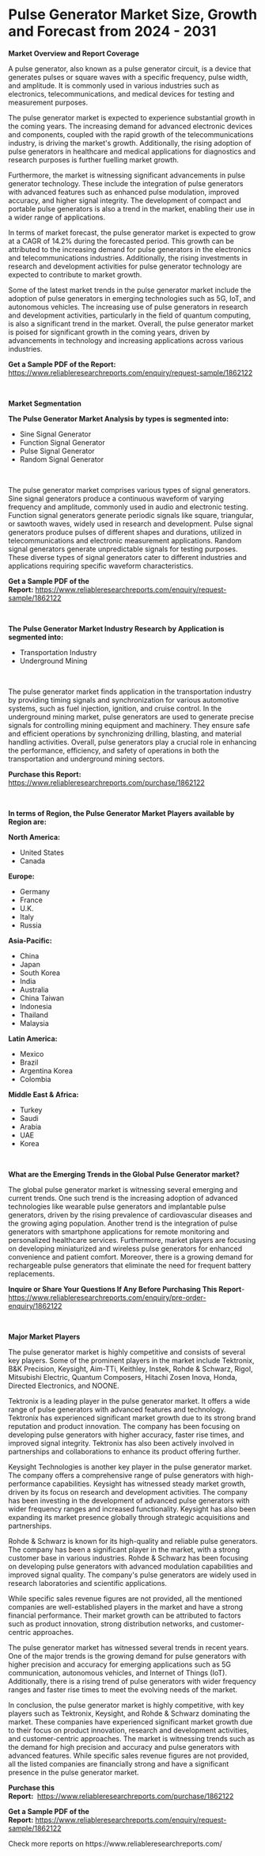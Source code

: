 <p><h1>Pulse Generator Market Size, Growth and Forecast from 2024 - 2031</h1></p><p><strong>Market Overview and Report Coverage</strong></p>
<p><p>A pulse generator, also known as a pulse generator circuit, is a device that generates pulses or square waves with a specific frequency, pulse width, and amplitude. It is commonly used in various industries such as electronics, telecommunications, and medical devices for testing and measurement purposes.</p><p>The pulse generator market is expected to experience substantial growth in the coming years. The increasing demand for advanced electronic devices and components, coupled with the rapid growth of the telecommunications industry, is driving the market's growth. Additionally, the rising adoption of pulse generators in healthcare and medical applications for diagnostics and research purposes is further fuelling market growth.</p><p>Furthermore, the market is witnessing significant advancements in pulse generator technology. These include the integration of pulse generators with advanced features such as enhanced pulse modulation, improved accuracy, and higher signal integrity. The development of compact and portable pulse generators is also a trend in the market, enabling their use in a wider range of applications.</p><p>In terms of market forecast, the pulse generator market is expected to grow at a CAGR of 14.2% during the forecasted period. This growth can be attributed to the increasing demand for pulse generators in the electronics and telecommunications industries. Additionally, the rising investments in research and development activities for pulse generator technology are expected to contribute to market growth.</p><p>Some of the latest market trends in the pulse generator market include the adoption of pulse generators in emerging technologies such as 5G, IoT, and autonomous vehicles. The increasing use of pulse generators in research and development activities, particularly in the field of quantum computing, is also a significant trend in the market. Overall, the pulse generator market is poised for significant growth in the coming years, driven by advancements in technology and increasing applications across various industries.</p></p>
<p><strong>Get a Sample PDF of the Report:</strong> <a href="https://www.reliableresearchreports.com/enquiry/request-sample/1862122">https://www.reliableresearchreports.com/enquiry/request-sample/1862122</a></p>
<p>&nbsp;</p>
<p><strong>Market Segmentation</strong></p>
<p><strong>The Pulse Generator Market Analysis by types is segmented into:</strong></p>
<p><ul><li>Sine Signal Generator</li><li>Function Signal Generator</li><li>Pulse Signal Generator</li><li>Random Signal Generator</li></ul></p>
<p>&nbsp;</p>
<p><p>The pulse generator market comprises various types of signal generators. Sine signal generators produce a continuous waveform of varying frequency and amplitude, commonly used in audio and electronic testing. Function signal generators generate periodic signals like square, triangular, or sawtooth waves, widely used in research and development. Pulse signal generators produce pulses of different shapes and durations, utilized in telecommunications and electronic measurement applications. Random signal generators generate unpredictable signals for testing purposes. These diverse types of signal generators cater to different industries and applications requiring specific waveform characteristics.</p></p>
<p><strong>Get a Sample PDF of the Report:</strong>&nbsp;<a href="https://www.reliableresearchreports.com/enquiry/request-sample/1862122">https://www.reliableresearchreports.com/enquiry/request-sample/1862122</a></p>
<p>&nbsp;</p>
<p><strong>The Pulse Generator Market Industry Research by Application is segmented into:</strong></p>
<p><ul><li>Transportation Industry</li><li>Underground Mining</li></ul></p>
<p>&nbsp;</p>
<p><p>The pulse generator market finds application in the transportation industry by providing timing signals and synchronization for various automotive systems, such as fuel injection, ignition, and cruise control. In the underground mining market, pulse generators are used to generate precise signals for controlling mining equipment and machinery. They ensure safe and efficient operations by synchronizing drilling, blasting, and material handling activities. Overall, pulse generators play a crucial role in enhancing the performance, efficiency, and safety of operations in both the transportation and underground mining sectors.</p></p>
<p><strong>Purchase this Report:</strong>&nbsp; <a href="https://www.reliableresearchreports.com/purchase/1862122">https://www.reliableresearchreports.com/purchase/1862122</a></p>
<p>&nbsp;</p>
<p><strong>In terms of Region, the Pulse Generator Market Players available by Region are:</strong></p>
<p>
    <p> <strong> North America: </strong>
        <ul>
            <li>United States</li>
            <li>Canada</li>
        </ul>
        </p> 
    <p> <strong> Europe: </strong>
        <ul>
            <li>Germany</li>
            <li>France</li>
            <li>U.K.</li>
            <li>Italy</li>
            <li>Russia</li>
        </ul>
        </p> 
    <p> <strong> Asia-Pacific: </strong>
        <ul>
            <li>China</li>
            <li>Japan</li>
            <li>South Korea</li>
            <li>India</li>
            <li>Australia</li>
            <li>China Taiwan</li>
            <li>Indonesia</li>
            <li>Thailand</li>
            <li>Malaysia</li>
        </ul>
        </p> 
    <p> <strong> Latin America: </strong>
        <ul>
            <li>Mexico</li>
            <li>Brazil</li>
            <li>Argentina Korea</li>
            <li>Colombia</li>
        </ul>
        </p> 
    <p> <strong> Middle East & Africa: </strong>
        <ul>
            <li>Turkey</li>
            <li>Saudi</li>
            <li>Arabia</li>
            <li>UAE</li>
            <li>Korea</li>
        </ul>
    </p>
    </p>
<p>&nbsp;</p>
<p><strong>What are the Emerging Trends in the Global Pulse Generator market?</strong></p>
<p><p>The global pulse generator market is witnessing several emerging and current trends. One such trend is the increasing adoption of advanced technologies like wearable pulse generators and implantable pulse generators, driven by the rising prevalence of cardiovascular diseases and the growing aging population. Another trend is the integration of pulse generators with smartphone applications for remote monitoring and personalized healthcare services. Furthermore, market players are focusing on developing miniaturized and wireless pulse generators for enhanced convenience and patient comfort. Moreover, there is a growing demand for rechargeable pulse generators that eliminate the need for frequent battery replacements.</p></p>
<p><strong>Inquire or Share Your Questions If Any Before Purchasing This Report</strong>- <a href="https://www.reliableresearchreports.com/enquiry/pre-order-enquiry/1862122">https://www.reliableresearchreports.com/enquiry/pre-order-enquiry/1862122</a></p>
<p>&nbsp;</p>
<p><strong>Major Market Players</strong></p>
<p><p>The pulse generator market is highly competitive and consists of several key players. Some of the prominent players in the market include Tektronix, B&K Precision, Keysight, Aim-TTi, Keithley, Instek, Rohde & Schwarz, Rigol, Mitsubishi Electric, Quantum Composers, Hitachi Zosen Inova, Honda, Directed Electronics, and NOONE.</p><p>Tektronix is a leading player in the pulse generator market. It offers a wide range of pulse generators with advanced features and technology. Tektronix has experienced significant market growth due to its strong brand reputation and product innovation. The company has been focusing on developing pulse generators with higher accuracy, faster rise times, and improved signal integrity. Tektronix has also been actively involved in partnerships and collaborations to enhance its product offering further.</p><p>Keysight Technologies is another key player in the pulse generator market. The company offers a comprehensive range of pulse generators with high-performance capabilities. Keysight has witnessed steady market growth, driven by its focus on research and development activities. The company has been investing in the development of advanced pulse generators with wider frequency ranges and increased functionality. Keysight has also been expanding its market presence globally through strategic acquisitions and partnerships.</p><p>Rohde & Schwarz is known for its high-quality and reliable pulse generators. The company has been a significant player in the market, with a strong customer base in various industries. Rohde & Schwarz has been focusing on developing pulse generators with advanced modulation capabilities and improved signal quality. The company's pulse generators are widely used in research laboratories and scientific applications.</p><p>While specific sales revenue figures are not provided, all the mentioned companies are well-established players in the market and have a strong financial performance. Their market growth can be attributed to factors such as product innovation, strong distribution networks, and customer-centric approaches.</p><p>The pulse generator market has witnessed several trends in recent years. One of the major trends is the growing demand for pulse generators with higher precision and accuracy for emerging applications such as 5G communication, autonomous vehicles, and Internet of Things (IoT). Additionally, there is a rising trend of pulse generators with wider frequency ranges and faster rise times to meet the evolving needs of the market.</p><p>In conclusion, the pulse generator market is highly competitive, with key players such as Tektronix, Keysight, and Rohde & Schwarz dominating the market. These companies have experienced significant market growth due to their focus on product innovation, research and development activities, and customer-centric approaches. The market is witnessing trends such as the demand for high precision and accuracy and pulse generators with advanced features. While specific sales revenue figures are not provided, all the listed companies are financially strong and have a significant presence in the pulse generator market.</p></p>
<p><strong>Purchase this Report:</strong>&nbsp;&nbsp;<a href="https://www.reliableresearchreports.com/purchase/1862122">https://www.reliableresearchreports.com/purchase/1862122</a></p>
<p></p>
<p><strong>Get a Sample PDF of the Report:</strong>&nbsp;<a href="https://www.reliableresearchreports.com/enquiry/request-sample/1862122">https://www.reliableresearchreports.com/enquiry/request-sample/1862122</a></p>
<p>Check more reports on https://www.reliableresearchreports.com/</p>